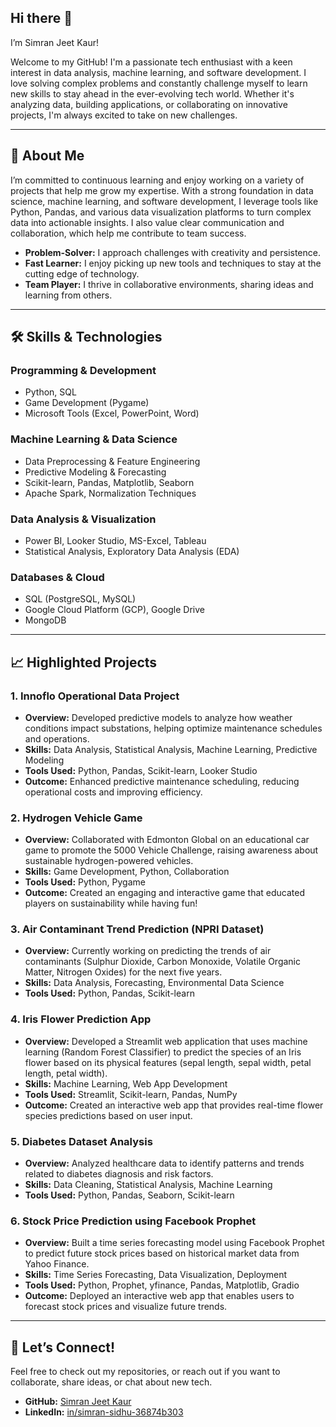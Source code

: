 ## Hi there 👋


I’m Simran Jeet Kaur!

Welcome to my GitHub! I'm a passionate tech enthusiast with a keen interest in data analysis, machine learning, and software development. I love solving complex problems and constantly challenge myself to learn new skills to stay ahead in the ever-evolving tech world. Whether it's analyzing data, building applications, or collaborating on innovative projects, I'm always excited to take on new challenges.

---

## 🧠 About Me

I’m committed to continuous learning and enjoy working on a variety of projects that help me grow my expertise. With a strong foundation in data science, machine learning, and software development, I leverage tools like Python, Pandas, and various data visualization platforms to turn complex data into actionable insights. I also value clear communication and collaboration, which help me contribute to team success.

- **Problem-Solver:** I approach challenges with creativity and persistence.
- **Fast Learner:** I enjoy picking up new tools and techniques to stay at the cutting edge of technology.
- **Team Player:** I thrive in collaborative environments, sharing ideas and learning from others.

---

## 🛠 Skills & Technologies

### **Programming & Development**
- Python, SQL  
- Game Development (Pygame)
- Microsoft Tools (Excel, PowerPoint, Word)

### **Machine Learning & Data Science**
- Data Preprocessing & Feature Engineering  
- Predictive Modeling & Forecasting  
- Scikit-learn, Pandas, Matplotlib, Seaborn
- Apache Spark, Normalization Techniques 

### **Data Analysis & Visualization**
- Power BI, Looker Studio, MS-Excel, Tableau  
- Statistical Analysis, Exploratory Data Analysis (EDA)  

### **Databases & Cloud**
- SQL (PostgreSQL, MySQL)  
- Google Cloud Platform (GCP), Google Drive
- MongoDB

---

## 📈 Highlighted Projects

### 1. Innoflo Operational Data Project

- **Overview:** Developed predictive models to analyze how weather conditions impact substations, helping optimize maintenance schedules and operations.
- **Skills:** Data Analysis, Statistical Analysis, Machine Learning, Predictive Modeling
- **Tools Used:** Python, Pandas, Scikit-learn, Looker Studio
- **Outcome:** Enhanced predictive maintenance scheduling, reducing operational costs and improving efficiency.

### 2. Hydrogen Vehicle Game

- **Overview:** Collaborated with Edmonton Global on an educational car game to promote the 5000 Vehicle Challenge, raising awareness about sustainable hydrogen-powered vehicles.
- **Skills:** Game Development, Python, Collaboration
- **Tools Used:** Python, Pygame
- **Outcome:** Created an engaging and interactive game that educated players on sustainability while having fun!

### 3. Air Contaminant Trend Prediction (NPRI Dataset)

- **Overview:** Currently working on predicting the trends of air contaminants (Sulphur Dioxide, Carbon Monoxide, Volatile Organic Matter, Nitrogen Oxides) for the next five years.
- **Skills:** Data Analysis, Forecasting, Environmental Data Science
- **Tools Used:** Python, Pandas, Scikit-learn

### 4. Iris Flower Prediction App

- **Overview:** Developed a Streamlit web application that uses machine learning (Random Forest Classifier) to predict the species of an Iris flower based on its physical features (sepal length, sepal width, petal length, petal width).
- **Skills:** Machine Learning, Web App Development
- **Tools Used:** Streamlit, Scikit-learn, Pandas, NumPy
- **Outcome:** Created an interactive web app that provides real-time flower species predictions based on user input.

### 5. Diabetes Dataset Analysis

- **Overview:** Analyzed healthcare data to identify patterns and trends related to diabetes diagnosis and risk factors.
- **Skills:** Data Cleaning, Statistical Analysis, Machine Learning
- **Tools Used:** Python, Pandas, Seaborn, Scikit-learn

### 6. Stock Price Prediction using Facebook Prophet
- **Overview:** Built a time series forecasting model using Facebook Prophet to predict future stock prices based on historical market data from Yahoo Finance.
- **Skills:** Time Series Forecasting, Data Visualization, Deployment
- **Tools Used:** Python, Prophet, yfinance, Pandas, Matplotlib, Gradio
- **Outcome:** Deployed an interactive web app that enables users to forecast stock prices and visualize future trends.

---

## 💌 Let’s Connect!

Feel free to check out my repositories, or reach out if you want to collaborate, share ideas, or chat about new tech.

- **GitHub:** [Simran Jeet Kaur](https://github.com/Simran80051?tab=projects)
- **LinkedIn:** [in/simran-sidhu-36874b303](https://www.linkedin.com/in/simran-sidhu-36874b303)

